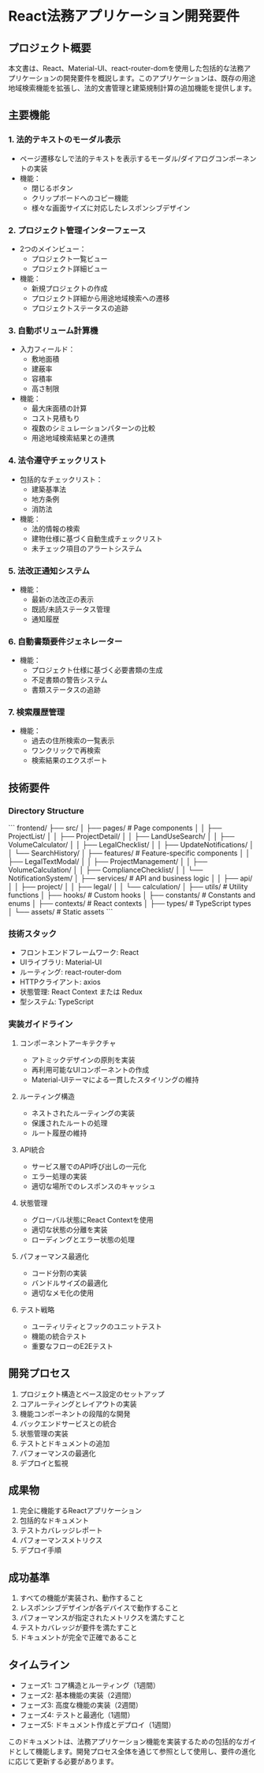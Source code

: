 # React法務アプリケーション開発要件

## プロジェクト概要

本文書は、React、Material-UI、react-router-domを使用した包括的な法務アプリケーションの開発要件を概説します。このアプリケーションは、既存の用途地域検索機能を拡張し、法的文書管理と建築規制計算の追加機能を提供します。

## 主要機能

### 1. 法的テキストのモーダル表示
- ページ遷移なしで法的テキストを表示するモーダル/ダイアログコンポーネントの実装
- 機能：
  - 閉じるボタン
  - クリップボードへのコピー機能
  - 様々な画面サイズに対応したレスポンシブデザイン

### 2. プロジェクト管理インターフェース
- 2つのメインビュー：
  - プロジェクト一覧ビュー
  - プロジェクト詳細ビュー
- 機能：
  - 新規プロジェクトの作成
  - プロジェクト詳細から用途地域検索への遷移
  - プロジェクトステータスの追跡

### 3. 自動ボリューム計算機
- 入力フィールド：
  - 敷地面積
  - 建蔽率
  - 容積率
  - 高さ制限
- 機能：
  - 最大床面積の計算
  - コスト見積もり
  - 複数のシミュレーションパターンの比較
  - 用途地域検索結果との連携

### 4. 法令遵守チェックリスト
- 包括的なチェックリスト：
  - 建築基準法
  - 地方条例
  - 消防法
- 機能：
  - 法的情報の検索
  - 建物仕様に基づく自動生成チェックリスト
  - 未チェック項目のアラートシステム

### 5. 法改正通知システム
- 機能：
  - 最新の法改正の表示
  - 既読/未読ステータス管理
  - 通知履歴

### 6. 自動書類要件ジェネレーター
- 機能：
  - プロジェクト仕様に基づく必要書類の生成
  - 不足書類の警告システム
  - 書類ステータスの追跡

### 7. 検索履歴管理
- 機能：
  - 過去の住所検索の一覧表示
  - ワンクリックで再検索
  - 検索結果のエクスポート

## 技術要件

### Directory Structure
\`\`\`
frontend/
├── src/
│   ├── pages/                    # Page components
│   │   ├── ProjectList/
│   │   ├── ProjectDetail/
│   │   ├── LandUseSearch/
│   │   ├── VolumeCalculator/
│   │   ├── LegalChecklist/
│   │   ├── UpdateNotifications/
│   │   └── SearchHistory/
│   ├── features/                 # Feature-specific components
│   │   ├── LegalTextModal/
│   │   ├── ProjectManagement/
│   │   ├── VolumeCalculation/
│   │   ├── ComplianceChecklist/
│   │   └── NotificationSystem/
│   ├── services/                 # API and business logic
│   │   ├── api/
│   │   ├── project/
│   │   ├── legal/
│   │   └── calculation/
│   ├── utils/                    # Utility functions
│   ├── hooks/                    # Custom hooks
│   ├── constants/                # Constants and enums
│   ├── contexts/                 # React contexts
│   ├── types/                    # TypeScript types
│   └── assets/                   # Static assets
\`\`\`

### 技術スタック
- フロントエンドフレームワーク: React
- UIライブラリ: Material-UI
- ルーティング: react-router-dom
- HTTPクライアント: axios
- 状態管理: React Context または Redux
- 型システム: TypeScript

### 実装ガイドライン
1. コンポーネントアーキテクチャ
   - アトミックデザインの原則を実装
   - 再利用可能なUIコンポーネントの作成
   - Material-UIテーマによる一貫したスタイリングの維持

2. ルーティング構造
   - ネストされたルーティングの実装
   - 保護されたルートの処理
   - ルート履歴の維持

3. API統合
   - サービス層でのAPI呼び出しの一元化
   - エラー処理の実装
   - 適切な場所でのレスポンスのキャッシュ

4. 状態管理
   - グローバル状態にReact Contextを使用
   - 適切な状態の分離を実装
   - ローディングとエラー状態の処理

5. パフォーマンス最適化
   - コード分割の実装
   - バンドルサイズの最適化
   - 適切なメモ化の使用

6. テスト戦略
   - ユーティリティとフックのユニットテスト
   - 機能の統合テスト
   - 重要なフローのE2Eテスト

## 開発プロセス
1. プロジェクト構造とベース設定のセットアップ
2. コアルーティングとレイアウトの実装
3. 機能コンポーネントの段階的な開発
4. バックエンドサービスとの統合
5. 状態管理の実装
6. テストとドキュメントの追加
7. パフォーマンスの最適化
8. デプロイと監視

## 成果物
1. 完全に機能するReactアプリケーション
2. 包括的なドキュメント
3. テストカバレッジレポート
4. パフォーマンスメトリクス
5. デプロイ手順

## 成功基準
1. すべての機能が実装され、動作すること
2. レスポンシブデザインが各デバイスで動作すること
3. パフォーマンスが指定されたメトリクスを満たすこと
4. テストカバレッジが要件を満たすこと
5. ドキュメントが完全で正確であること

## タイムライン
- フェーズ1: コア構造とルーティング（1週間）
- フェーズ2: 基本機能の実装（2週間）
- フェーズ3: 高度な機能の実装（2週間）
- フェーズ4: テストと最適化（1週間）
- フェーズ5: ドキュメント作成とデプロイ（1週間）

このドキュメントは、法務アプリケーション機能を実装するための包括的なガイドとして機能します。開発プロセス全体を通じて参照として使用し、要件の進化に応じて更新する必要があります。